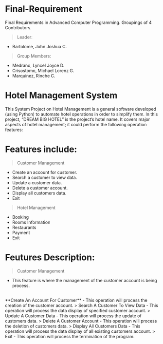 # Final-Requirement
Final Requirements in Advanced Computer Programming. Groupings of 4 Contributors.

> Leader:
  - Bartolome, John Joshua C.
> Group Members:
  - Medrano, Lyncel Joyce D.
  - Crisostomo, Michael Lorenz G.
  - Marquinez, Rinche C.
  
# Hotel Management System

This System Project on Hotel Management is a general software developed (using Python) to automate hotel operations in order to simplify them. In this project, “DREAM BIG HOTEL” is the project’s hotel name. It covers major aspects of hotel management; it could perform the following operation features:

# Features include:
> Customer Management
  - Create an account for customer.
  - Search a customer to view data.
  - Update a customer data.
  - Delete a customer account.
  - Display all customers data.
  - Exit

> Hotel Management
  - Booking
  - Rooms Information
  - Restaurants
  - Payment
  - Exit
 
# Feutures Description:
> Customer Management
  - This feature is where the management of the customer account is being process.
  <br/>
  **Create An Account For Customer**
    - This operation will process the creation of the customer account.
> Search A Customer To View Data
  - This operation will process the data display of specified customer account. 
> Update A Customer Data
  - This operation will process the update of customers data.
> Delete A Customer Account
  - This operation will process the deletion of customers data.
> Display All Customers Data
  - This operation will process the data display of all existing customers account.
> Exit
  - This operation will process the termination of the program.
 
 
 
 
 
 
 
 
 
 
 
 
 
 
 
